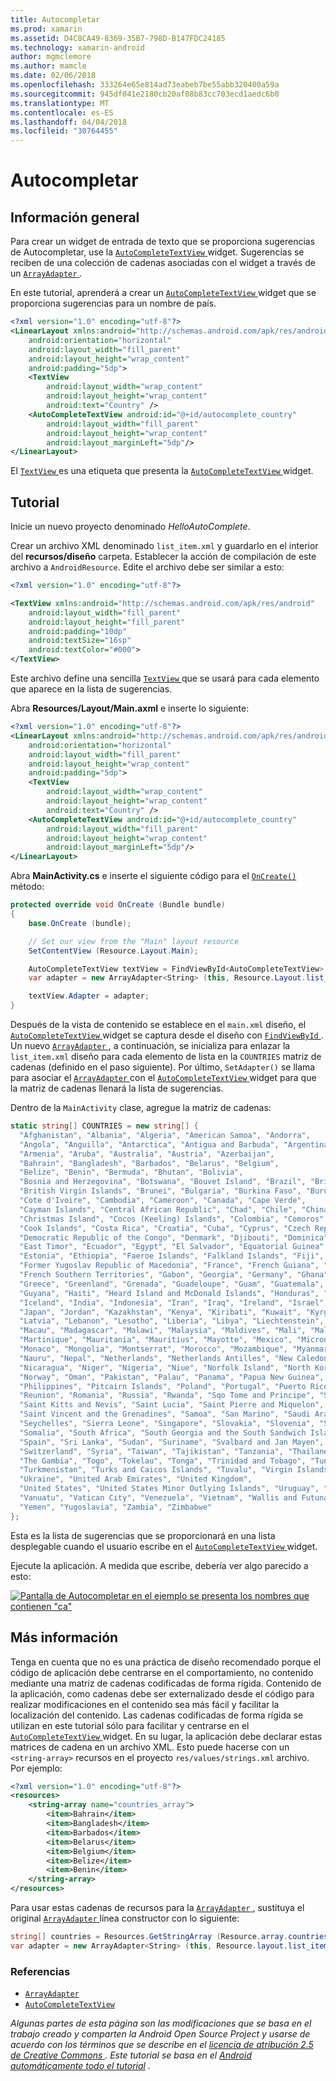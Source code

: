 ```yaml
---
title: Autocompletar
ms.prod: xamarin
ms.assetid: D4C8CA49-8369-35B7-798D-B147FDC24185
ms.technology: xamarin-android
author: mgmclemore
ms.author: mamcle
ms.date: 02/06/2018
ms.openlocfilehash: 333264e65e814ad73eabeb7be55abb320400a59a
ms.sourcegitcommit: 945df041e2180cb20af08b83cc703ecd1aedc6b0
ms.translationtype: MT
ms.contentlocale: es-ES
ms.lasthandoff: 04/04/2018
ms.locfileid: "30764455"
---
```

# <a name="auto-complete"></a>Autocompletar


## <a name="overview"></a>Información general

Para crear un widget de entrada de texto que se proporciona sugerencias de Autocompletar, use la [ `AutoCompleteTextView` ](https://developer.xamarin.com/api/type/Android.Widget.AutoCompleteTextView/) widget. Sugerencias se reciben de una colección de cadenas asociadas con el widget a través de un [ `ArrayAdapter` ](https://developer.xamarin.com/api/type/Android.Widget.ArrayAdapter/).

En este tutorial, aprenderá a crear un [ `AutoCompleteTextView` ](https://developer.xamarin.com/api/type/Android.Widget.AutoCompleteTextView/) widget que se proporciona sugerencias para un nombre de país.

```xml
<?xml version="1.0" encoding="utf-8"?>
<LinearLayout xmlns:android="http://schemas.android.com/apk/res/android"
    android:orientation="horizontal"
    android:layout_width="fill_parent"
    android:layout_height="wrap_content"
    android:padding="5dp">
    <TextView
        android:layout_width="wrap_content"
        android:layout_height="wrap_content"
        android:text="Country" />
    <AutoCompleteTextView android:id="@+id/autocomplete_country"
        android:layout_width="fill_parent"
        android:layout_height="wrap_content"
        android:layout_marginLeft="5dp"/>
</LinearLayout>
```

El [ `TextView` ](https://developer.xamarin.com/api/type/Android.Widget.TextView/) es una etiqueta que presenta la [ `AutoCompleteTextView` ](https://developer.xamarin.com/api/type/Android.Widget.AutoCompleteTextView/) widget.


## <a name="tutorial"></a>Tutorial

Inicie un nuevo proyecto denominado *HelloAutoComplete*.

Crear un archivo XML denominado `list_item.xml` y guardarlo en el interior del **recursos/diseño** carpeta. Establecer la acción de compilación de este archivo a `AndroidResource`. Edite el archivo debe ser similar a esto:

```xml
<?xml version="1.0" encoding="utf-8"?>

<TextView xmlns:android="http://schemas.android.com/apk/res/android"
    android:layout_width="fill_parent"
    android:layout_height="fill_parent"
    android:padding="10dp"
    android:textSize="16sp"
    android:textColor="#000">
</TextView>
```

Este archivo define una sencilla [ `TextView` ](https://developer.xamarin.com/api/type/Android.Widget.TextView/) que se usará para cada elemento que aparece en la lista de sugerencias.

Abra **Resources/Layout/Main.axml** e inserte lo siguiente:

```xml
<?xml version="1.0" encoding="utf-8"?>
<LinearLayout xmlns:android="http://schemas.android.com/apk/res/android"
    android:orientation="horizontal"
    android:layout_width="fill_parent"
    android:layout_height="wrap_content"
    android:padding="5dp">
    <TextView
        android:layout_width="wrap_content"
        android:layout_height="wrap_content"
        android:text="Country" />
    <AutoCompleteTextView android:id="@+id/autocomplete_country"
        android:layout_width="fill_parent"
        android:layout_height="wrap_content"
        android:layout_marginLeft="5dp"/>
</LinearLayout>
```

Abra **MainActivity.cs** e inserte el siguiente código para el [ `OnCreate()` ](https://developer.xamarin.com/api/member/Android.App.Activity.OnCreate/(Android.OS.Bundle)) método:

```csharp
protected override void OnCreate (Bundle bundle)
{
    base.OnCreate (bundle);

    // Set our view from the "Main" layout resource
    SetContentView (Resource.Layout.Main);

    AutoCompleteTextView textView = FindViewById<AutoCompleteTextView> (Resource.Id.autocomplete_country);
    var adapter = new ArrayAdapter<String> (this, Resource.Layout.list_item, COUNTRIES);

    textView.Adapter = adapter;
}
```

Después de la vista de contenido se establece en el `main.xml` diseño, el [ `AutoCompleteTextView` ](https://developer.xamarin.com/api/type/Android.Widget.AutoCompleteTextView/) widget se captura desde el diseño con [ `FindViewById` ](https://developer.xamarin.com/api/member/Android.App.Activity.FindViewById/). Un nuevo [ `ArrayAdapter` ](https://developer.xamarin.com/api/type/Android.Widget.ArrayAdapter/) , a continuación, se inicializa para enlazar la `list_item.xml` diseño para cada elemento de lista en la `COUNTRIES` matriz de cadenas (definido en el paso siguiente). Por último, `SetAdapter()` se llama para asociar el [ `ArrayAdapter` ](https://developer.xamarin.com/api/type/Android.Widget.ArrayAdapter/) con el [ `AutoCompleteTextView` ](https://developer.xamarin.com/api/type/Android.Widget.AutoCompleteTextView/) widget para que la matriz de cadenas llenará la lista de sugerencias.

Dentro de la `MainActivity` clase, agregue la matriz de cadenas:

```csharp
static string[] COUNTRIES = new string[] {
  "Afghanistan", "Albania", "Algeria", "American Samoa", "Andorra",
  "Angola", "Anguilla", "Antarctica", "Antigua and Barbuda", "Argentina",
  "Armenia", "Aruba", "Australia", "Austria", "Azerbaijan",
  "Bahrain", "Bangladesh", "Barbados", "Belarus", "Belgium",
  "Belize", "Benin", "Bermuda", "Bhutan", "Bolivia",
  "Bosnia and Herzegovina", "Botswana", "Bouvet Island", "Brazil", "British Indian Ocean Territory",
  "British Virgin Islands", "Brunei", "Bulgaria", "Burkina Faso", "Burundi",
  "Cote d'Ivoire", "Cambodia", "Cameroon", "Canada", "Cape Verde",
  "Cayman Islands", "Central African Republic", "Chad", "Chile", "China",
  "Christmas Island", "Cocos (Keeling) Islands", "Colombia", "Comoros", "Congo",
  "Cook Islands", "Costa Rica", "Croatia", "Cuba", "Cyprus", "Czech Republic",
  "Democratic Republic of the Congo", "Denmark", "Djibouti", "Dominica", "Dominican Republic",
  "East Timor", "Ecuador", "Egypt", "El Salvador", "Equatorial Guinea", "Eritrea",
  "Estonia", "Ethiopia", "Faeroe Islands", "Falkland Islands", "Fiji", "Finland",
  "Former Yugoslav Republic of Macedonia", "France", "French Guiana", "French Polynesia",
  "French Southern Territories", "Gabon", "Georgia", "Germany", "Ghana", "Gibraltar",
  "Greece", "Greenland", "Grenada", "Guadeloupe", "Guam", "Guatemala", "Guinea", "Guinea-Bissau",
  "Guyana", "Haiti", "Heard Island and McDonald Islands", "Honduras", "Hong Kong", "Hungary",
  "Iceland", "India", "Indonesia", "Iran", "Iraq", "Ireland", "Israel", "Italy", "Jamaica",
  "Japan", "Jordan", "Kazakhstan", "Kenya", "Kiribati", "Kuwait", "Kyrgyzstan", "Laos",
  "Latvia", "Lebanon", "Lesotho", "Liberia", "Libya", "Liechtenstein", "Lithuania", "Luxembourg",
  "Macau", "Madagascar", "Malawi", "Malaysia", "Maldives", "Mali", "Malta", "Marshall Islands",
  "Martinique", "Mauritania", "Mauritius", "Mayotte", "Mexico", "Micronesia", "Moldova",
  "Monaco", "Mongolia", "Montserrat", "Morocco", "Mozambique", "Myanmar", "Namibia",
  "Nauru", "Nepal", "Netherlands", "Netherlands Antilles", "New Caledonia", "New Zealand",
  "Nicaragua", "Niger", "Nigeria", "Niue", "Norfolk Island", "North Korea", "Northern Marianas",
  "Norway", "Oman", "Pakistan", "Palau", "Panama", "Papua New Guinea", "Paraguay", "Peru",
  "Philippines", "Pitcairn Islands", "Poland", "Portugal", "Puerto Rico", "Qatar",
  "Reunion", "Romania", "Russia", "Rwanda", "Sqo Tome and Principe", "Saint Helena",
  "Saint Kitts and Nevis", "Saint Lucia", "Saint Pierre and Miquelon",
  "Saint Vincent and the Grenadines", "Samoa", "San Marino", "Saudi Arabia", "Senegal",
  "Seychelles", "Sierra Leone", "Singapore", "Slovakia", "Slovenia", "Solomon Islands",
  "Somalia", "South Africa", "South Georgia and the South Sandwich Islands", "South Korea",
  "Spain", "Sri Lanka", "Sudan", "Suriname", "Svalbard and Jan Mayen", "Swaziland", "Sweden",
  "Switzerland", "Syria", "Taiwan", "Tajikistan", "Tanzania", "Thailand", "The Bahamas",
  "The Gambia", "Togo", "Tokelau", "Tonga", "Trinidad and Tobago", "Tunisia", "Turkey",
  "Turkmenistan", "Turks and Caicos Islands", "Tuvalu", "Virgin Islands", "Uganda",
  "Ukraine", "United Arab Emirates", "United Kingdom",
  "United States", "United States Minor Outlying Islands", "Uruguay", "Uzbekistan",
  "Vanuatu", "Vatican City", "Venezuela", "Vietnam", "Wallis and Futuna", "Western Sahara",
  "Yemen", "Yugoslavia", "Zambia", "Zimbabwe"
};
```

Esta es la lista de sugerencias que se proporcionará en una lista desplegable cuando el usuario escribe en el [ `AutoCompleteTextView` ](https://developer.xamarin.com/api/type/Android.Widget.AutoCompleteTextView/) widget.

Ejecute la aplicación. A medida que escribe, debería ver algo parecido a esto:

[![Pantalla de Autocompletar en el ejemplo se presenta los nombres que contienen "ca"](auto-complete-images/helloautocomplete.png)](auto-complete-images/helloautocomplete.png#lightbox)



## <a name="more-information"></a>Más información

Tenga en cuenta que no es una práctica de diseño recomendado porque el código de aplicación debe centrarse en el comportamiento, no contenido mediante una matriz de cadenas codificadas de forma rígida. Contenido de la aplicación, como cadenas debe ser externalizado desde el código para realizar modificaciones en el contenido sea más fácil y facilitar la localización del contenido. Las cadenas codificadas de forma rígida se utilizan en este tutorial sólo para facilitar y centrarse en el [ `AutoCompleteTextView` ](https://developer.xamarin.com/api/type/Android.Widget.AutoCompleteTextView/) widget. En su lugar, la aplicación debe declarar estas matrices de cadena en un archivo XML. Esto puede hacerse con un `<string-array>` recursos en el proyecto `res/values/strings.xml` archivo. Por ejemplo:

```xml
<?xml version="1.0" encoding="utf-8"?>
<resources>
    <string-array name="countries_array">
        <item>Bahrain</item>
        <item>Bangladesh</item>
        <item>Barbados</item>
        <item>Belarus</item>
        <item>Belgium</item>
        <item>Belize</item>
        <item>Benin</item>
    </string-array>
</resources>
```

Para usar estas cadenas de recursos para la [ `ArrayAdapter` ](https://developer.xamarin.com/api/type/Android.Widget.ArrayAdapter/), sustituya el original [ `ArrayAdapter` ](https://developer.xamarin.com/api/type/Android.Widget.ArrayAdapter/) línea constructor con lo siguiente:

```csharp
string[] countries = Resources.GetStringArray (Resource.array.countries_array);
var adapter = new ArrayAdapter<String> (this, Resource.layout.list_item, countries);
```


### <a name="references"></a>Referencias

-   [`ArrayAdapter`](https://developer.xamarin.com/api/type/Android.Widget.ArrayAdapter/)
-   [`AutoCompleteTextView`](https://developer.xamarin.com/api/type/Android.Widget.AutoCompleteTextView/)

*Algunas partes de esta página son las modificaciones que se basa en el trabajo creado y comparten la Android Open Source Project y usarse de acuerdo con los términos que se describe en el* 
 [ *licencia de atribución 2.5 de Creative Commons* ](http://creativecommons.org/licenses/by/2.5/) *. Este tutorial se basa en el* 
 [ *Android automáticamente todo el tutorial*](http://developer.android.com/resources/tutorials/views/hello-autocomplete.html)
 *.*
